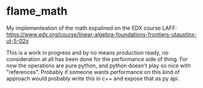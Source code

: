 # flame_math
My implementeation of the math expalined on the EDX course LAFF: https://www.edx.org/course/linear-algebra-foundations-frontiers-utaustinx-ut-5-02x

This is a work in progress and by no means production ready, no consideration at all has been done for the performance side of thing. For now the operations are pure python, and python doesn't play so nice with "references".
Probably if someone wants performance on this kind of approach would probably write this in c++ and expose that as py api.
